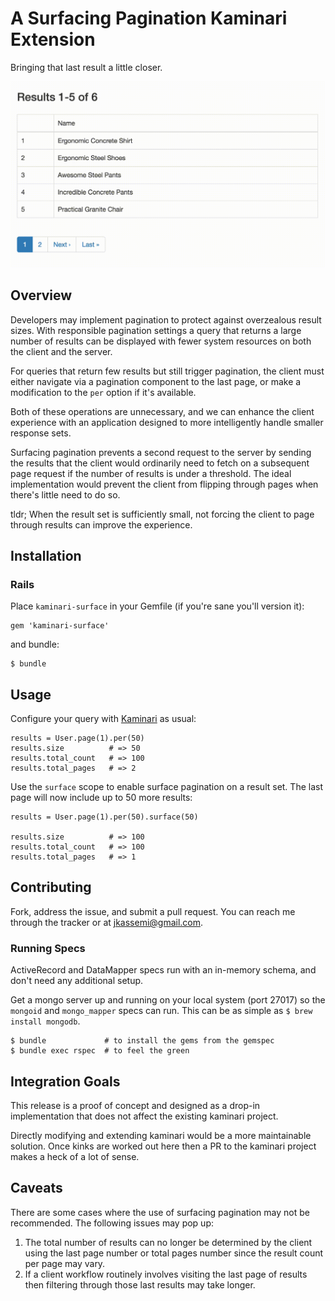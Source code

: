 # A Surfacing Pagination Kaminari Extension

Bringing that last result a little closer.

![screencap](https://raw.githubusercontent.com/jkassemi/kaminari-surface/master/capture.gif)

## Overview

Developers may implement pagination to protect against overzealous result sizes.
With responsible pagination settings a query that returns a large number of
results can be displayed with fewer system resources on both the client and
the server.

For queries that return few results but still trigger pagination, the client
must either navigate via a pagination component to the last page, or make
a modification to the `per` option if it's available.

Both of these operations are unnecessary, and we can enhance the
client experience with an application designed to more intelligently handle
smaller response sets.

Surfacing pagination prevents a second request to the server by sending the
results that the client would ordinarily need to fetch on a subsequent page
request if the number of results is under a threshold. The ideal implementation
would prevent the client from flipping through pages when there's little need to
do so.

tldr; When the result set is sufficiently small, not forcing the client to
page through results can improve the experience.

## Installation

### Rails

Place `kaminari-surface` in your Gemfile (if you're sane you'll version it):

    gem 'kaminari-surface'

and bundle:

    $ bundle

## Usage

Configure your query with [Kaminari](https://github.com/amatsuda/kaminari) as
usual:

    results = User.page(1).per(50)
    results.size          # => 50
    results.total_count   # => 100
    results.total_pages   # => 2

Use the `surface` scope to enable surface pagination on a result set. The last
page will now include up to 50 more results:

    results = User.page(1).per(50).surface(50)

    results.size          # => 100
    results.total_count   # => 100
    results.total_pages   # => 1

## Contributing

Fork, address the issue, and submit a pull request. You can reach me through the
tracker or at jkassemi@gmail.com.

### Running Specs

ActiveRecord and DataMapper specs run with an in-memory schema, and don't need
any additional setup.

Get a mongo server up and running on your local system (port 27017) so the
`mongoid` and `mongo_mapper` specs can run. This can be as simple as `$ brew
install mongodb`.

    $ bundle             # to install the gems from the gemspec
    $ bundle exec rspec  # to feel the green

## Integration Goals

This release is a proof of concept and designed as a drop-in implementation
that does not affect the existing kaminari project.

Directly modifying and extending kaminari would be a more maintainable solution.
Once kinks are worked out here then a PR to the kaminari project makes a heck of
a lot of sense.

## Caveats

There are some cases where the use of surfacing pagination may not be
recommended. The following issues may pop up:

1. The total number of results can no longer be determined by the client
   using the last page number or total pages number since the result count per
   page may vary.
1. If a client workflow routinely involves visiting the last page of results
   then filtering through those last results may take longer.
